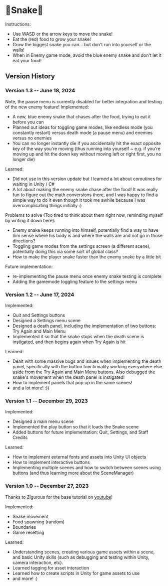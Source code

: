 # 🐍**Snake**🐍

Instructions:
- Use WASD or the arrow keys to move the snake!
- Eat the (red) food to grow your snake!
- Grow the biggest snake you can... but don't run into yourself or the walls!
- When in Enemy game mode, avoid the blue enemy snake and don't let it eat your food! 

## Version History
### **Version 1.3 -- June 18, 2024**
Note, the pause menu is currently disabled for better integration and testing of the new enemy feature!
Implemented:
- A new, blue enemy snake that chases after the food, trying to eat it before you can
- Planned out ideas for toggling game modes, like endless mode (you constantly restart) versus death mode (a pause menu) and enemies versus no enemies
- You can no longer instantly die if you accidentally hit the exact opposite key of the way you're moving (thus running into yourself ~ e.g. if you're moving up and hit the down key without moving left or right first, you no longer die)

Learned:
- Did not use in this version update but I learned a lot about coroutines for waiting in Unity / C#
- A lot about making the enemy snake chase after the food! It was really fun to figure out the math conversions there, and I was happy to find a simple way to do it even though it took me awhile because I was overcomplicating things initially :)

Problems to solve (Too tired to think about them right now, reminding myself by writing it down here):
- Enemy snake keeps running into himself, potentially find a way to have him sense where his body is and where the walls are and not go in those directions?
- Toggling game modes from the settings screen (a different scene), potentially doing this via some sort of global class? 
- How to make the player snake faster than the enemy snake by a little bit

Future implementation:
- re-implementing the pause menu once enemy snake testing is complete
- Adding the gamemode toggling feature to the settings menu 

### **Version 1.2 -- June 17, 2024**
Implemented:
- Quit and Settings buttons
- Designed a Settings menu scene
- Designed a death panel, including the implementation of two buttons: Try Again and Main Menu
- Implemented it so that the snake stops when the death scene is instigated, and then begins again when Try Again is hit

Learned:
- Dealt with some massive bugs and issues when implementing the death panel, specifically with the button functionality working everywhere else aside from the Try Again and Main Menu buttons. Also debugged the snake's movement when the death panel is instigated!
- How to implement panels that pop up in the same scenes!
- and a lot more! :)) 

### **Version 1.1 -- December 29, 2023**
Implemented:
- Designed a main menu scene 
- Implemented the play button so that it loads the Snake scene
- Added buttons for future implementation: Quit, Settings, and Staff Credits

Learned:
- How to implement external fonts and assets into Unity UI objects
- How to implement interactive buttons
- Implementing multiple scenes and how to switch between scenes using buttons (and thus learning more about the SceneManager)

### **Version 1.0 -- December 27, 2023**
Thanks to Zigurous for the base tutorial on [youtube](https://www.youtube.com/watch?v=U8gUnpeaMbQ&ab_channel=Zigurous)! 

Implemented:
- Snake movement
- Food spawning (random)
- Boundaries
- Game resetting  

Learned: 
- Understanding scenes, creating various game assets within a scene, and basic Unity skills (such as debugging and testing within Unity, camera interaction, etc).
- Learned tagging for asset interaction
- Learned how to create scripts in Unity for game assets to use
- and more! :) 
